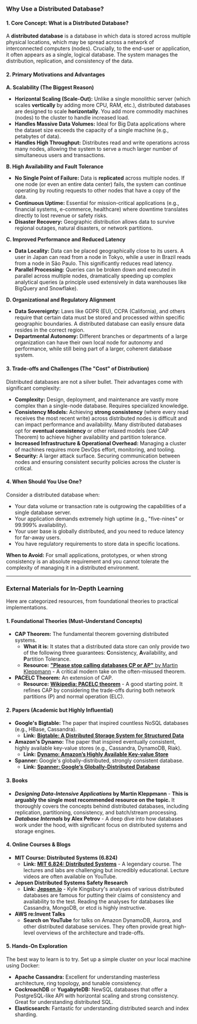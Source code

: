 ### **Why Use a Distributed Database?**

#### **1. Core Concept: What is a Distributed Database?**
A **distributed database** is a database in which data is stored across multiple physical locations, which may be spread across a network of interconnected computers (nodes). Crucially, to the end-user or application, it often appears as a single, logical database. The system manages the distribution, replication, and consistency of the data.

#### **2. Primary Motivations and Advantages**

**A. Scalability (The Biggest Reason)**
*   **Horizontal Scaling (Scale-Out):** Unlike a single monolithic server (which scales **vertically** by adding more CPU, RAM, etc.), distributed databases are designed to scale **horizontally**. You add more commodity machines (nodes) to the cluster to handle increased load.
*   **Handles Massive Data Volumes:** Ideal for Big Data applications where the dataset size exceeds the capacity of a single machine (e.g., petabytes of data).
*   **Handles High Throughput:** Distributes read and write operations across many nodes, allowing the system to serve a much larger number of simultaneous users and transactions.

**B. High Availability and Fault Tolerance**
*   **No Single Point of Failure:** Data is **replicated** across multiple nodes. If one node (or even an entire data center) fails, the system can continue operating by routing requests to other nodes that have a copy of the data.
*   **Continuous Uptime:** Essential for mission-critical applications (e.g., financial systems, e-commerce, healthcare) where downtime translates directly to lost revenue or safety risks.
*   **Disaster Recovery:** Geographic distribution allows data to survive regional outages, natural disasters, or network partitions.

**C. Improved Performance and Reduced Latency**
*   **Data Locality:** Data can be placed geographically close to its users. A user in Japan can read from a node in Tokyo, while a user in Brazil reads from a node in São Paulo. This significantly reduces read latency.
*   **Parallel Processing:** Queries can be broken down and executed in parallel across multiple nodes, dramatically speeding up complex analytical queries (a principle used extensively in data warehouses like BigQuery and Snowflake).

**D. Organizational and Regulatory Alignment**
*   **Data Sovereignty:** Laws like GDPR (EU), CCPA (California), and others require that certain data must be stored and processed within specific geographic boundaries. A distributed database can easily ensure data resides in the correct region.
*   **Departmental Autonomy:** Different branches or departments of a large organization can have their own local node for autonomy and performance, while still being part of a larger, coherent database system.

#### **3. Trade-offs and Challenges (The "Cost" of Distribution)**
Distributed databases are not a silver bullet. Their advantages come with significant complexity:

*   **Complexity:** Design, deployment, and maintenance are vastly more complex than a single-node database. Requires specialized knowledge.
*   **Consistency Models:** Achieving **strong consistency** (where every read receives the most recent write) across distributed nodes is difficult and can impact performance and availability. Many distributed databases opt for **eventual consistency** or other relaxed models (see CAP Theorem) to achieve higher availability and partition tolerance.
*   **Increased Infrastructure & Operational Overhead:** Managing a cluster of machines requires more DevOps effort, monitoring, and tooling.
*   **Security:** A larger attack surface. Securing communication between nodes and ensuring consistent security policies across the cluster is critical.

#### **4. When Should You Use One?**
Consider a distributed database when:
*   Your data volume or transaction rate is outgrowing the capabilities of a single database server.
*   Your application demands extremely high uptime (e.g., "five-nines" or 99.999% availability).
*   Your user base is globally distributed, and you need to reduce latency for far-away users.
*   You have regulatory requirements to store data in specific locations.

**When to Avoid:** For small applications, prototypes, or when strong consistency is an absolute requirement and you cannot tolerate the complexity of managing it in a distributed environment.

---

### **External Materials for In-Depth Learning**

Here are categorized resources, from foundational theories to practical implementations.

#### **1. Foundational Theories (Must-Understand Concepts)**
*   **CAP Theorem:** The fundamental theorem governing distributed systems.
    *   **What it is:** It states that a distributed data store can only provide two of the following three guarantees: **C**onsistency, **A**vailability, and **P**artition Tolerance.
    *   **Resource:** [**"Please stop calling databases CP or AP"** by Martin Kleppmann](https://martin.kleppmann.com/2015/05/11/please-stop-calling-databases-cp-or-ap.html) - A critical modern take on the often-misused theorem.
*   **PACELC Theorem:** An extension of CAP.
    *   **Resource:** [**Wikipedia: PACELC theorem**](https://en.wikipedia.org/wiki/PACELC_theorem) - A good starting point. It refines CAP by considering the trade-offs during both network partitions (P) and normal operation (ELC).

#### **2. Papers (Academic but Highly Influential)**
*   **Google's Bigtable:** The paper that inspired countless NoSQL databases (e.g., HBase, Cassandra).
    *   **Link:** [**Bigtable: A Distributed Storage System for Structured Data**](https://static.googleusercontent.com/media/research.google.com/en//archive/bigtable-osdi06.pdf)
*   **Amazon's Dynamo:** The paper that inspired eventually consistent, highly available key-value stores (e.g., Cassandra, DynamoDB, Riak).
    *   **Link:** [**Dynamo: Amazon’s Highly Available Key-value Store**](https://www.allthingsdistributed.com/files/amazon-dynamo-sosp2007.pdf)
*   **Spanner:** Google's globally-distributed, strongly consistent database.
    *   **Link:** [**Spanner: Google’s Globally-Distributed Database**](https://static.googleusercontent.com/media/research.google.com/en//archive/spanner-osdi2012.pdf)

#### **3. Books**
*   **_Designing Data-Intensive Applications_ by Martin Kleppmann** - **This is arguably the single most recommended resource on the topic.** It thoroughly covers the concepts behind distributed databases, including replication, partitioning, consistency, and batch/stream processing.
*   **_Database Internals_ by Alex Petrov** - A deep dive into how databases work under the hood, with significant focus on distributed systems and storage engines.

#### **4. Online Courses & Blogs**
*   **MIT Course: Distributed Systems (6.824)**
    *   **Link:** [**MIT 6.824: Distributed Systems**](https://pdos.csail.mit.edu/6.824/) - A legendary course. The lectures and labs are challenging but incredibly educational. Lecture videos are often available on YouTube.
*   **Jepsen Distributed Systems Safety Research**
    *   **Link:** [**Jepsen.io**](https://jepsen.io/) - Kyle Kingsbury's analyses of various distributed databases are famous for putting their claims of consistency and availability to the test. Reading the analyses for databases like Cassandra, MongoDB, or etcd is highly instructive.
*   **AWS re:Invent Talks**
    *   **Search on YouTube** for talks on Amazon DynamoDB, Aurora, and other distributed database services. They often provide great high-level overviews of the architecture and trade-offs.

#### **5. Hands-On Exploration**
The best way to learn is to try. Set up a simple cluster on your local machine using Docker:
*   **Apache Cassandra:** Excellent for understanding masterless architecture, ring topology, and tunable consistency.
*   **CockroachDB** or **YugabyteDB:** NewSQL databases that offer a PostgreSQL-like API with horizontal scaling and strong consistency. Great for understanding distributed SQL.
*   **Elasticsearch:** Fantastic for understanding distributed search and index sharding.
